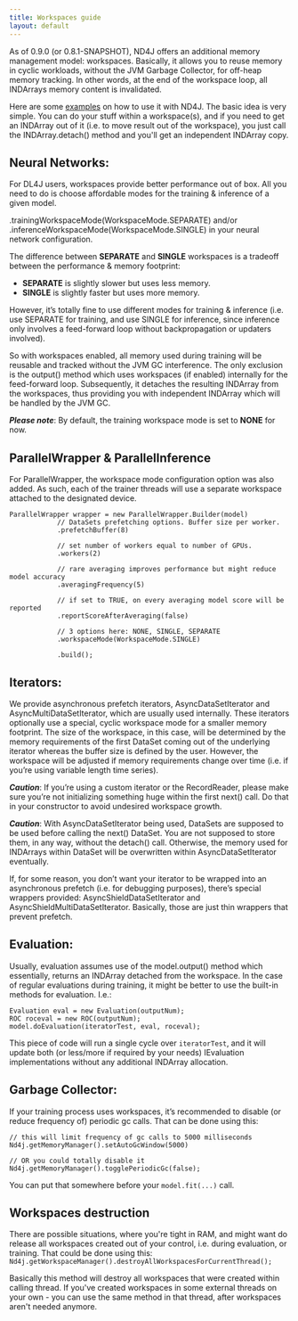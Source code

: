 ```yaml
---
title: Workspaces guide
layout: default
---
```

As of 0.9.0 (or 0.8.1-SNAPSHOT), ND4J offers an additional memory management model: workspaces. Basically, it allows you to reuse memory in cyclic workloads, without the JVM Garbage Collector, for off-heap memory tracking. In other words, at the end of the workspace loop, all INDArrays memory content is invalidated.

Here are some [examples](https://github.com/deeplearning4j/dl4j-examples/blob/58cc1b56515458003fdd7b606f6451aee851b8c3/nd4j-examples/src/main/java/org/nd4j/examples/Nd4jEx15_Workspaces.java) on how to use it with ND4J.
The basic idea is very simple. You can do your stuff within a workspace(s), and if you need to get an INDArray out of it (i.e. to move result out of the workspace), you just call the INDArray.detach() method and you'll get an independent INDArray copy.

## Neural Networks:
For DL4J users, workspaces provide better performance out of box. All you need to do is choose affordable modes for the training & inference of a given model.

 .trainingWorkspaceMode(WorkspaceMode.SEPARATE) and/or .inferenceWorkspaceMode(WorkspaceMode.SINGLE) in your neural network configuration. 

The difference between **SEPARATE** and **SINGLE** workspaces is a tradeoff between the performance & memory footprint:
* **SEPARATE** is slightly slower but uses less memory.
* **SINGLE** is slightly faster but uses more memory.

However, it’s totally fine to use different modes for training & inference (i.e. use SEPARATE for training, and use SINGLE for inference, since inference only involves a feed-forward loop without backpropagation or updaters involved).

So with workspaces enabled, all memory used during training will be reusable and tracked without the JVM GC interference.
The only exclusion is the output() method which uses workspaces (if enabled) internally for the feed-forward loop. Subsequently, it detaches the resulting INDArray from the workspaces, thus providing you with independent INDArray which will be handled by the JVM GC.

***Please note***: By default, the training workspace mode is set to **NONE** for now.

## ParallelWrapper & ParallelInference
For ParallelWrapper, the workspace mode configuration option was also added. As such, each of the trainer threads will use a separate workspace attached to the designated device.

```
ParallelWrapper wrapper = new ParallelWrapper.Builder(model)
            // DataSets prefetching options. Buffer size per worker.
            .prefetchBuffer(8)

            // set number of workers equal to number of GPUs.
            .workers(2)

            // rare averaging improves performance but might reduce model accuracy
            .averagingFrequency(5)

            // if set to TRUE, on every averaging model score will be reported
            .reportScoreAfterAveraging(false)

            // 3 options here: NONE, SINGLE, SEPARATE
            .workspaceMode(WorkspaceMode.SINGLE)

            .build();
```

## Iterators:
We provide asynchronous prefetch iterators, AsyncDataSetIterator and AsyncMultiDataSetIterator, which are usually used internally. These iterators optionally use a special, cyclic workspace mode for a smaller memory footprint. The size of the workspace, in this case, will be determined by the memory requirements of the first DataSet coming out of the underlying iterator whereas the buffer size is defined by the user. However, the workspace will be adjusted if memory requirements change over time (i.e. if you’re using variable length time series).

***Caution***: If you’re using a custom iterator or the RecordReader, please make sure you’re not initializing something huge within the first next() call. Do that in your constructor to avoid undesired workspace growth.

***Caution***: With AsyncDataSetIterator being used, DataSets are supposed to be used before calling the next() DataSet. You are not supposed to store them, in any way, without the detach() call. Otherwise, the memory used for INDArrays within DataSet will be overwritten within AsyncDataSetIterator eventually.

If, for some reason, you don’t want your iterator to be wrapped into an asynchronous prefetch (i.e. for debugging purposes), there’s special wrappers provided: AsyncShieldDataSetIterator and AsyncShieldMultiDataSetIterator. Basically, those are just thin wrappers that prevent prefetch.

## Evaluation:
Usually, evaluation assumes use of the model.output() method which essentially, returns an INDArray detached from the workspace. In the case of regular evaluations during training, it might be better to use the built-in methods for evaluation. I.e.:
```
Evaluation eval = new Evaluation(outputNum);
ROC roceval = new ROC(outputNum);
model.doEvaluation(iteratorTest, eval, roceval);
```

This piece of code will run a single cycle over `iteratorTest`, and it will update both (or less/more if required by your needs) IEvaluation implementations without any additional INDArray allocation. 

## Garbage Collector:
If your training process uses workspaces, it’s recommended to disable (or reduce frequency of) periodic gc calls. That can be done using this:

```
// this will limit frequency of gc calls to 5000 milliseconds
Nd4j.getMemoryManager().setAutoGcWindow(5000)

// OR you could totally disable it
Nd4j.getMemoryManager().togglePeriodicGc(false);
```

You can put that somewhere before your `model.fit(...)` call.

## Workspaces destruction
There are possible situations, where you're tight in RAM, and might want do release all workspaces created out of your control, i.e. during evaluation, or training.
That could be done using this: `Nd4j.getWorkspaceManager().destroyAllWorkspacesForCurrentThread();`

Basically this method will destroy all workspaces that were created within calling thread. If you've created workspaces in some external threads on your own - you can use the same method in that thread, after workspaces aren't needed anymore.





